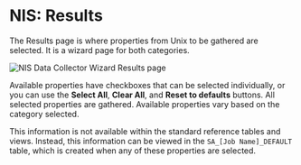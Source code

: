 # NIS: Results

The Results page is where properties from Unix to be gathered are selected. It is a wizard page for
both categories.

![NIS Data Collector Wizard Results page](/img/product_docs/accessanalyzer/11.6/admin/datacollector/adinventory/results.webp)

Available properties have checkboxes that can be selected individually, or you can use the **Select
All**, **Clear All**, and **Reset to defaults** buttons. All selected properties are gathered.
Available properties vary based on the category selected.

This information is not available within the standard reference tables and views. Instead, this
information can be viewed in the `SA_[Job Name]_DEFAULT` table, which is created when any of these
properties are selected.
